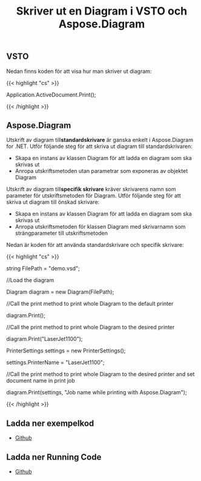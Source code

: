 ﻿---
title: Skriver ut en Diagram i VSTO och Aspose.Diagram
type: docs
weight: 100
url: /sv/net/printing-a-diagram-in-vsto-and-aspose-diagram/
---
## **VSTO**
Nedan finns koden för att visa hur man skriver ut diagram:

{{< highlight "cs" >}}

   Application.ActiveDocument.Print();

{{< /highlight >}}
## **Aspose.Diagram**
 Utskrift av diagram till**standardskrivare** är ganska enkelt i Aspose.Diagram for .NET. Utför följande steg för att skriva ut diagram till standardskrivaren:

- Skapa en instans av klassen Diagram för att ladda en diagram som ska skrivas ut
- Anropa utskriftsmetoden utan parametrar som exponeras av objektet Diagram

 Utskrift av diagram till**specifik skrivare** kräver skrivarens namn som parameter för utskriftsmetoden för Diagram. Utför följande steg för att skriva ut diagram till önskad skrivare:

- Skapa en instans av klassen Diagram för att ladda en diagram som ska skrivas ut
- Anropa utskriftsmetoden för klassen Diagram med skrivarnamn som strängparameter till utskriftsmetoden

Nedan är koden för att använda standardskrivare och specifik skrivare:

{{< highlight "cs" >}}

  string FilePath = "demo.vsd";

 //Load the diagram

 Diagram diagram = new Diagram(FilePath);

 //Call the print method to print whole Diagram to the default printer

 diagram.Print();

 //Call the print method to print whole Diagram to the desired printer

 diagram.Print("LaserJet1100");

 PrinterSettings settings = new PrinterSettings();

 settings.PrinterName = "LaserJet1100";

 //Call the print method to print whole Diagram to the desired printer and set document name in print job

 diagram.Print(settings, "Job name while printing with Aspose.Diagram");


{{< /highlight >}}
## **Ladda ner exempelkod**
- [Github](https://github.com/aspose-diagram/Aspose.Diagram-for-.NET/releases/tag/AsposeDiagramVsVSTOv1.1)
## **Ladda ner Running Code**
- [Github](https://github.com/aspose-diagram/Aspose.Diagram-for-.NET/tree/master/Plugins/Aspose.Diagram%20Vs%20VSTO%20Visio/Code%20Comparison%20of%20Common%20Features/Printing%20a%20Diagram)
